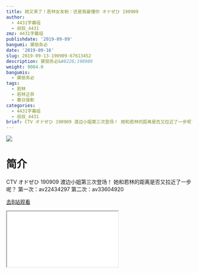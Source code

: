 ```yaml
---
title: 她又来了！若林女友粉：还是我最懂你 オドぜひ 190909
author:
  - 4431字幕组
  - 叔叔_4431
zmz: 4431字幕组
publishdate: '2019-09-09'
bangumi: 黛丽务必
date: '2019-09-16'
slug: 2019-09-13-190909-67613452
description: 黛丽务必&#8226;190909
weight: 9084.0
bangumis:
  - 黛丽务必
tags:
  - 若林
  - 若林正恭
  - 春日俊彰
categories:
  - 4431字幕组
  - 叔叔_4431
brief: CTV オドぜひ 190909 渡边小姐第三次登场！ 她和若林的距离是否又拉近了一步呢？ 第一次：av22434297 第二次：av33604920
---
```

![](https://raw.githubusercontent.com/tcgriffith/owaraisite/master/static/tmpimg/7c59d609eaf3ae833781a8ef4004aa84cf1dc629.jpg.480.jpg)
# 简介  
CTV オドぜひ 190909
渡边小姐第三次登场！
她和若林的距离是否又拉近了一步呢？
第一次：av22434297
第二次：av33604920  

[去B站观看](https://www.bilibili.com/video/av67613452/)
<div class ="resp-container"><iframe class="testiframe" src="//player.bilibili.com/player.html?aid=67613452"", scrolling="no", allowfullscreen="true" > </iframe></div> 
